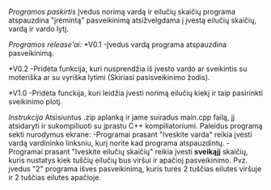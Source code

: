 *Programos paskirtis*
Įvedus norimą vardą ir eilučių skaičių programa atspauzdina "įrėmintą" pasveikinimą atsižvelgdama į įvestą eilučių skaičių, vardą ir vardo lytį.


*Programos release'ai:*
*V0.1 
-Įvedus vardą programa atspauzdina pasveikinimą.

*V0.2
-Pridėta funkcija, kuri nusprendžia iš įvesto vardo ar sveikintis su moteriška ar su vyriška lytimi (Skiriasi pasisveikinimo žodis).

*V1.0
-Pridėta funckija, kuri leidžia įvesti norimą eilučių kiekį ir taip pasirinkti sveikinimo plotį.


*Instrukcija*
Atsisiuntus .zip aplanką ir jame suiradus main.cpp failą, jį atsidaryti ir sukompiliuoti su įprastu C++ kompiliatoriumi. Paleidus programą sekti nurodymus ekrane:
-Programai prasant "Iveskite varda" reikia įvesti vardą vardininko linksniu, kurį norite kad programa atspauzdintų.
-Programai prasant "Iveskite eilučių skaičių" reikia įvesti **sveikąjį** skaičių, kuris nustatys kiek tuščių eilučių bus viršui ir apačioj pasveikinimo. Pvz. įvedus "2" programa išves pasveikinimą, kuris turės 2 tuščias eilutes viršuje ir 2 tuščias eilutes apačioje.
